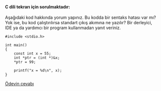 
#### C dili tekrarı için sorulmaktadır: <br>
Aşağıdaki kod hakkında yorum yapınız. Bu kodda bir sentaks hatası var mı? Yok ise, bu kod çalıştırılırsa standart çıkış akımına ne yazılır? Bir derleyici, IDE ya da yardımcı bir program kullanmadan yanıt veriniz.


```
#include <stdio.h>

int main()
{
	const int x = 55;
	int *ptr = (int *)&x;
	*ptr = 99;

	printf("x = %d\n", x);
}
```


[Ödevin cevabı](https://vimeo.com/432190808)
